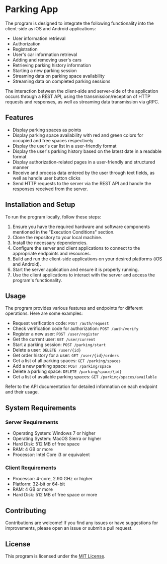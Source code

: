 # Parking App

The program is designed to integrate the following functionality into the client-side as iOS and Android applications:
- User information retrieval
- Authorization
- Registration
- User's car information retrieval
- Adding and removing user's cars
- Retrieving parking history information
- Starting a new parking session
- Streaming data on parking space availability
- Streaming data on completed parking sessions

The interaction between the client-side and server-side of the application occurs through a REST API, using the transmission/reception of HTTP requests and responses, as well as streaming data transmission via gRPC. 

## Features

- Display parking spaces as points
- Display parking space availability with red and green colors for occupied and free spaces respectively
- Display the user's car list in a user-friendly format
- Display the user's parking history based on the latest date in a readable format
- Display authorization-related pages in a user-friendly and structured manner
- Receive and process data entered by the user through text fields, as well as handle user button clicks
- Send HTTP requests to the server via the REST API and handle the responses received from the server.

## Installation and Setup

To run the program locally, follow these steps:

1. Ensure you have the required hardware and software components mentioned in the "Execution Conditions" section.
2. Clone the repository to your local machine.
3. Install the necessary dependencies.
4. Configure the server and client applications to connect to the appropriate endpoints and resources.
5. Build and run the client-side applications on your desired platforms (iOS and Android).
6. Start the server application and ensure it is properly running.
7. Use the client applications to interact with the server and access the program's functionality.

## Usage

The program provides various features and endpoints for different operations. Here are some examples:

- Request verification code: `POST /auth/request`
- Check verification code for authorization: `POST /auth/verify`
- Register a new user: `POST /user/register`
- Get the current user: `GET /user/current`
- Start a parking session: `POST /parking/start`
- Delete a user: `DELETE /user/{id}`
- Get order history for a user: `GET /user/{id}/orders`
- Get a list of all parking spaces: `GET /parking/spaces`
- Add a new parking space: `POST /parking/space`
- Delete a parking space: `DELETE /parking/space/{id}`
- Get a list of available parking spaces: `GET /parking/spaces/available`

Refer to the API documentation for detailed information on each endpoint and their usage.

## System Requirements

### Server Requirements
- Operating System: Windows 7 or higher
- Operating System: MacOS Sierra or higher
- Hard Disk: 512 MB of free space
- RAM: 4 GB or more
- Processor: Intel Core i3 or equivalent

### Client Requirements
- Processor: 4-core, 2.90 GHz or higher
- Platform: 32-bit or 64-bit
- RAM: 4 GB or more
- Hard Disk: 512 MB of free space or more

## Contributing

Contributions are welcome! If you find any issues or have suggestions for improvements, please open an issue or submit a pull request.

## License

This program is licensed under the [MIT License](LICENSE).

